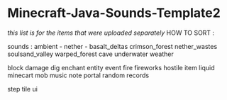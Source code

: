 # Minecraft-Java-Sounds-Template2

*this list is for the items that were uploaded separately*
HOW TO SORT :

sounds :
  ambient -
    nether -
      basalt_deltas
      crimson_forest
      nether_wastes
      soulsand_valley
      warped_forest
    cave
    underwater
	weather
    
  block
  damage
  dig
  enchant
  entity
  event
  fire
  fireworks
  hostile
  item
  liquid
  minecart
  mob
  music
  note
  portal
  random
  records
  
  
  
  
  
  step
  tile
  ui
